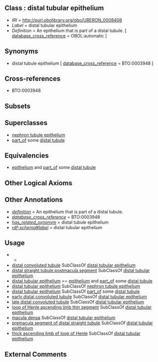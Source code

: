 
## Class : distal tubular epithelium

 * *IRI* = http://purl.obolibrary.org/obo/UBERON_0008408
 * *Label* = distal tubular epithelium
 * *Definition* = An epithelium that is part of a distal tubule. [ [database_cross_reference](../../ef/oboInOwl#hasDbXref.md) = OBOL:automatic ]

## Synonyms

 * distal tubule epithelium [ [database_cross_reference](../../ef/oboInOwl#hasDbXref.md) = BTO:0003948 ]

## Cross-references

 * BTO:0003948

## Subsets


## Superclasses

 * [nephron tubule epithelium](../../UBERON/10/UBERON_0004810.md)
 * [part_of](../../BFO/50/BFO_0000050.md) some [distal tubule](../../UBERON/35/UBERON_0004135.md)

## Equivalencies

 * [epithelium](../../UBERON/83/UBERON_0000483.md) and [part_of](../../BFO/50/BFO_0000050.md) some [distal tubule](../../UBERON/35/UBERON_0004135.md)

## Other Logical Axioms


## Other Annotations

 * *[definition](../../IAO/15/IAO_0000115.md)* = An epithelium that is part of a distal tubule.
 * *[database_cross_reference](../../ef/oboInOwl#hasDbXref.md)* = BTO:0003948
 * *[has_related_synonym](../../ym/oboInOwl#hasRelatedSynonym.md)* = distal tubule epithelium
 * *[rdf-schema#label](../../el/rdf-schema#label.md)* = distal tubular epithelium

## Usage

 * -
 * [distal convoluted tubule](../../UBERON/92/UBERON_0001292.md) SubClassOf [distal tubular epithelium](../../UBERON/08/UBERON_0008408.md)
 * [distal straight tubule postmacula segment](../../UBERON/54/UBERON_0006854.md) SubClassOf [distal tubular epithelium](../../UBERON/08/UBERON_0008408.md)
 * [distal tubular epithelium](../../UBERON/08/UBERON_0008408.md) == [epithelium](../../UBERON/83/UBERON_0000483.md) and [part_of](../../BFO/50/BFO_0000050.md) some [distal tubule](../../UBERON/35/UBERON_0004135.md)
 * [distal tubular epithelium](../../UBERON/08/UBERON_0008408.md) SubClassOf [nephron tubule epithelium](../../UBERON/10/UBERON_0004810.md)
 * [distal tubular epithelium](../../UBERON/08/UBERON_0008408.md) SubClassOf [part_of](../../BFO/50/BFO_0000050.md) some [distal tubule](../../UBERON/35/UBERON_0004135.md)
 * [early distal convoluted tubule](../../UBERON/01/UBERON_0005101.md) SubClassOf [distal tubular epithelium](../../UBERON/08/UBERON_0008408.md)
 * [late distal convoluted tubule](../../UBERON/02/UBERON_0005102.md) SubClassOf [distal tubular epithelium](../../UBERON/08/UBERON_0008408.md)
 * [loop of Henle ascending limb thin segment](../../UBERON/93/UBERON_0004193.md) SubClassOf [distal tubular epithelium](../../UBERON/08/UBERON_0008408.md)
 * [macula densa](../../UBERON/35/UBERON_0002335.md) SubClassOf [distal tubular epithelium](../../UBERON/08/UBERON_0008408.md)
 * [premacula segment of distal straight tubule](../../UBERON/76/UBERON_0006376.md) SubClassOf [distal tubular epithelium](../../UBERON/08/UBERON_0008408.md)
 * [thick ascending limb of loop of Henle](../../UBERON/91/UBERON_0001291.md) SubClassOf [distal tubular epithelium](../../UBERON/08/UBERON_0008408.md)

## External Comments


